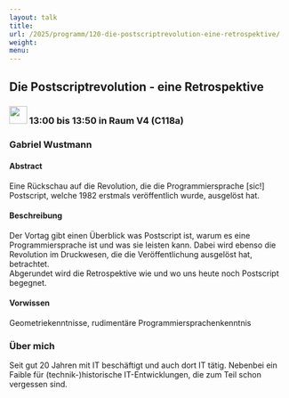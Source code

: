 ```yaml
---
layout: talk
title:
url: /2025/programm/120-die-postscriptrevolution-eine-retrospektive/
weight:
menu:
---
```

## Die Postscriptrevolution - eine Retrospektive

### <img height = "32" src="../../../images/talk.svg"> 13:00 bis 13:50 in Raum V4 (C118a)

### Gabriel Wustmann

#### Abstract

Eine Rückschau auf die Revolution, die die Programmiersprache [sic!] Postscript, welche 1982 erstmals veröffentlich wurde, ausgelöst hat.

#### Beschreibung

Der Vortag gibt einen Überblick was Postscript ist, warum es eine Programmiersprache ist und was sie leisten kann. Dabei wird ebenso die Revolution im Druckwesen, die die Veröffentlichung ausgelöst hat, betrachtet.  
Abgerundet wird die Retrospektive wie und wo uns heute noch Postscript begegnet.

#### Vorwissen

Geometriekenntnisse, rudimentäre Programmiersprachenkenntnis

### Über mich

Seit gut 20 Jahren mit IT beschäftigt und auch dort IT tätig. Nebenbei ein Faible für (technik-)historische IT-Entwicklungen, die zum Teil schon vergessen sind.

